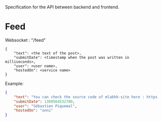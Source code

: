 Specification for the API between backend and frontend.

Feed
======

Websocket : "/feed"

```
{
    "text": <the text of the post>,
    "submitDate": <timestamp when the post was written in milliseconds>,
    "user": <user name>,
    "hostedOn": <service name>
}
```

Example: 

```json
{
    "text": "You can check the source code of mlabhk-site here : https://github.com/sebpiq/mlabhk-site",
    "submitDate": 1369564532780,
    "user": "Sébastien Piquemal",
    "hostedOn": "onni"
}
```
